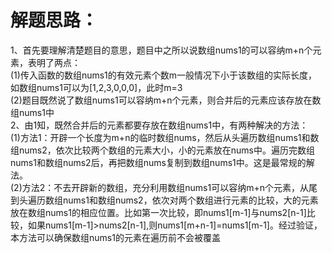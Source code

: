 解题思路：
===
1、首先要理解清楚题目的意思，题目中之所以说数组nums1的可以容纳m+n个元素，表明了两点：<br>
    (1)传入函数的数组nums1的有效元素个数m一般情况下小于该数组的实际长度，如数组nums1可以为[1,2,3,0,0,0]，此时m=3<br>
    (2)题目既然说了数组nums1可以容纳m+n个元素，则合并后的元素应该存放在数组nums1中<br>
2、由1知，既然合并后的元素都要存放在数组nums1中，有两种解决的方法：<br>
    (1)方法1：开辟一个长度为m+n的临时数组nums，然后从头遍历数组nums1和数组nums2，依次比较两个数组的元素大小，小的元素放在nums中。遍历完数组nums1和数组nums2后，再把数组nums复制到数组nums1中。这是最常规的解法。<br>
    (2)方法2：不去开辟新的数组，充分利用数组nums1可以容纳m+n个元素，从尾到头遍历数组nums1和数组nums2，依次对两个数组进行元素的比较，大的元素放在数组nums1的相应位置。比如第一次比较，即nums1[m-1]与nums2[n-1]比较，如果nums1[m-1]>nums2[n-1],则nums1[m+n-1]=nums1[m-1]。经过验证，本方法可以确保数组nums1的元素在遍历前不会被覆盖<br>
